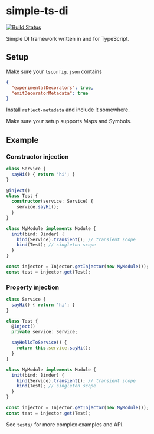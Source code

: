 # simple-ts-di
[![Build Status](https://travis-ci.org/otbe/di.svg?branch=master)](https://travis-ci.org/otbe/di)

Simple DI framework written in and for TypeScript.
## Setup
Make sure your ```tsconfig.json``` contains

```json
{
  "experimentalDecorators": true,
  "emitDecoratorMetadata": true
}
```

Install ```reflect-metadata``` and include it somewhere.

Make sure your setup supports Maps and Symbols.

## Example
### Constructor injection
```typescript
class Service {
  sayHi() { return 'hi'; }
}

@inject()
class Test {
  constructor(service: Service) {
    service.sayHi();
  }
}

class MyModule implements Module {
  init(bind: Binder) {
    bind(Service).transient(); // transient scope
    bind(Test); // singleton scope
  }
}

const injector = Injector.getInjector(new MyModule());
const test = injector.get(Test);
```

### Property injection
```typescript
class Service {
  sayHi() { return 'hi'; }
}

class Test {
  @inject()
  private service: Service;

  sayHelloToService() {
    return this.service.sayHi();
  }
}

class MyModule implements Module {
  init(bind: Binder) {
    bind(Service).transient(); // transient scope
    bind(Test); // singleton scope
  }
}

const injector = Injector.getInjector(new MyModule());
const test = injector.get(Test);
```

See ```tests/``` for more complex examples and API.
